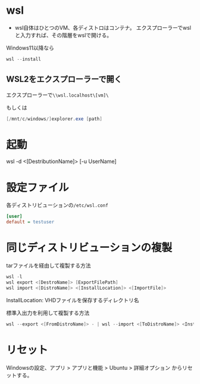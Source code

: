 # wsl
- wsl自体はひとつのVM、各ディストロはコンテナ。
エクスプローラーでwslと入力すれば、その階層をwslで開ける。

Windows11以降なら
```powershell
wsl --install
```

## WSL2をエクスプローラーで開く
エクスプローラーで`\\wsl.localhost\[vm]\`

もしくは

```powershell
[/mnt/c/windows/]explorer.exe [path]
```

# 起動
wsl -d <[DestributionName]> [-u UserName]

# 設定ファイル
各ディストリビューションの`/etc/wsl.conf`
```ini
[user]
default = testuser
```

# 同じディストリビューションの複製
tarファイルを経由して複製する方法
```powershell
wsl -l
wsl export <[DestroName]> [ExportFilePath]
wsl import <[DistroName]> <[InstallLocation]> <[ImportFile]>
```
InstallLocation: VHDファイルを保存するディレクトリ名

標準入出力を利用して複製する方法
```powershell
wsl --export <[FromDistroName]> - | wsl --import <[ToDistroName]> <InstallLocation> -
```

# リセット
Windowsの設定、アプリ > アプリと機能 > Ubuntu > 詳細オプション からリセットする。